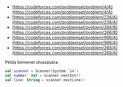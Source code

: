  - [https://codeforces.com/problemset/problem/4/A](https://codeforces.com/problemset/problem/4/A)
 - [https://codeforces.com/problemset/problem/236/A](https://codeforces.com/problemset/problem/236/A)
 - [https://codeforces.com/problemset/problem/266/B](https://codeforces.com/problemset/problem/266/B)
 - [https://codeforces.com/problemset/problem/996/A](https://codeforces.com/problemset/problem/996/A)
 - [https://codeforces.com/problemset/problem/268/A](https://codeforces.com/problemset/problem/268/A)


Példa bemenet olvasására:
```kotlin
val scanner = Scanner(System.`in`)
val number: Int = scanner.nextInt()
val line: String = scanner.nextLine()
```
